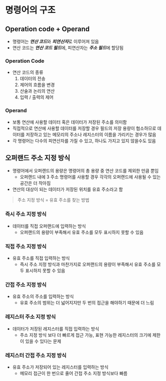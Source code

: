 # 명령어의 구조
## Operation code + Operand
- 명령어는 ***연산 코드***와 ***피연산자***로 이루어져 있음
- 연산 코드는 ***연산 코드 필드***에, 피연산자는 ***주소 필드***에 할당됨

### Operation Code
- 연산 코드의 종류
    1. 데이터의 전송
    2. 제어의 흐름을 변경
    3. 산술과 논리의 연산
    4. 입력 / 출력의 제어

### Operand
- 보통 연산에 사용할 데이터 혹은 데이터가 저장된 주소를 의미함
- 직접적으로 연산에 사용할 데이터를 저장할 경우 필드의 저장 용량이 협소하므로 데이터를 저장하고 있는 메모리의 주소나 레지스터의 이름을 가리키는 경우가 많음
- 각 명령어는 다수의 피연산자를 가질 수 있고, 하나도 가지고 있지 않을수도 있음

## 오퍼랜드 주소 지정 방식
- 명령어에서 오퍼랜드의 용량은 명령어의 총 용량 중 연산 코드를 제외한 만큼 뿐임
    - 오퍼랜드 내에 3 주소 명령어를 사용할 경우 각각의 오퍼랜드에 사용될 수 있는 공간은 더 작아짐
- 연산의 대상이 되는 데이터가 저장된 위치를 유효 주소라고 함
> 주소 지정 방식 = 유효 주소를 찾는 방법

### 즉시 주소 지정 방식
- 데이터를 직접 오퍼랜드에 입력하는 방식
    - 오퍼랜드의 용량이 부족해서 유효 주소를 모두 표시하지 못할 수 있음

### 직접 주소 지정 방식
- 유효 주소를 직접 입력하는 방식
    - 즉시 주소 지정 방식과 마찬가지로 오퍼랜드의 용량이 부족해서 유효 주소를 모두 표시하지 못할 수 있음

### 간접 주소 지정 방식
- 유효 주소의 주소를 입력하는 방식
    - 유효 주소의 범위는 더 넓어지지만 두 번의 접근을 해야하기 때문에 더 느림

### 레지스터 주소 지정 방식
- 데이터가 저장된 레지스터를 직접 입력하는 방식
    - 주소 지정 방식 보다 더 빠르게 접근 가능, 표현 가능한 레지스터의 크기에 제한이 있을 수 있다는 문제

### 레지스터 간접 주소 지정 방식
- 유효 주소가 저장되어 있는 레지스터를 입력하는 방식
    - 메모리 접근이 한 번으로 줄어 간접 주소 지정 방식보다 빠름